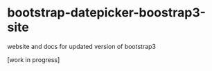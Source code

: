 bootstrap-datepicker-boostrap3-site
===================================

website and docs for updated version of bootstrap3

[work in progress]

